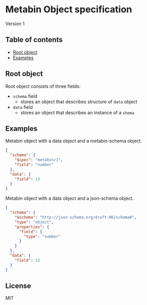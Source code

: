 # Metabin Object specification

Version 1

## Table of contents

- [Root object](#root-object)
- [Examples](#examples)

## Root object

Root object consists of three fields:
- `schema` field
  - stores an object that describes structure of `data` object
- `data` field
  - stores an object that describes an instance of a `shema`

## Examples

Metabin object with a data object and a metabin-schema object.

```json
{
  "schema": {
    "$spec": "metabin/1",
    "field": "number"
  },
  "data": {
    "field": 13
  }
}
```

Metabin object with a data object and a json-schema object.

```json
{
  "schema": {
    "$schema": "http://json-schema.org/draft-06/schema#",
    "type": "object",
    "properties": {
      "field": {
        "type": "number"
      }
    }
  },
  "data": {
    "field": 13
  }
}
```

## License

MIT
